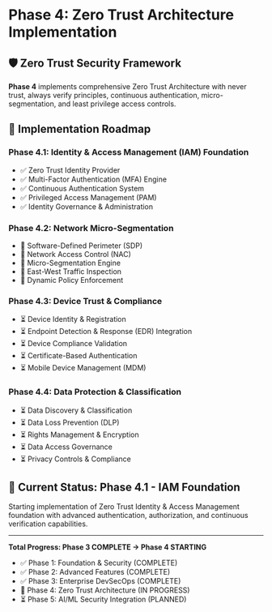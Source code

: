 # Phase 4: Zero Trust Architecture Implementation

## 🛡️ Zero Trust Security Framework

**Phase 4** implements comprehensive Zero Trust Architecture with never trust, always verify principles, continuous authentication, micro-segmentation, and least privilege access controls.

## 🎯 Implementation Roadmap

### Phase 4.1: Identity & Access Management (IAM) Foundation
- ✅ Zero Trust Identity Provider
- ✅ Multi-Factor Authentication (MFA) Engine
- ✅ Continuous Authentication System
- ✅ Privileged Access Management (PAM)
- ✅ Identity Governance & Administration

### Phase 4.2: Network Micro-Segmentation
- 🔄 Software-Defined Perimeter (SDP)
- 🔄 Network Access Control (NAC)
- 🔄 Micro-Segmentation Engine
- 🔄 East-West Traffic Inspection
- 🔄 Dynamic Policy Enforcement

### Phase 4.3: Device Trust & Compliance
- ⏳ Device Identity & Registration
- ⏳ Endpoint Detection & Response (EDR) Integration
- ⏳ Device Compliance Validation
- ⏳ Certificate-Based Authentication
- ⏳ Mobile Device Management (MDM)

### Phase 4.4: Data Protection & Classification
- ⏳ Data Discovery & Classification
- ⏳ Data Loss Prevention (DLP)
- ⏳ Rights Management & Encryption
- ⏳ Data Access Governance
- ⏳ Privacy Controls & Compliance

## 🚀 Current Status: Phase 4.1 - IAM Foundation

Starting implementation of Zero Trust Identity & Access Management foundation with advanced authentication, authorization, and continuous verification capabilities.

---

**Total Progress: Phase 3 COMPLETE → Phase 4 STARTING**
- ✅ Phase 1: Foundation & Security (COMPLETE)
- ✅ Phase 2: Advanced Features (COMPLETE)  
- ✅ Phase 3: Enterprise DevSecOps (COMPLETE)
- 🔄 Phase 4: Zero Trust Architecture (IN PROGRESS)
- ⏳ Phase 5: AI/ML Security Integration (PLANNED)
